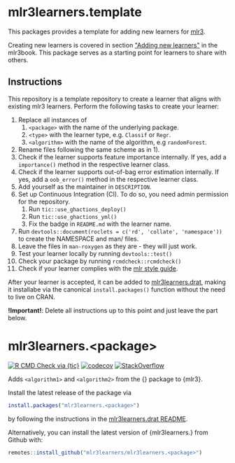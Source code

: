 # mlr3learners.template

This packages provides a template for adding new learners for [mlr3](https://mlr3.mlr-org.com).

Creating new learners is covered in section ["Adding new learners"](https://mlr3book.mlr-org.com/extending-learners.html) in the mlr3book.
This package serves as a starting point for learners to share with others.

## Instructions

This repository is a template repository to create a learner that aligns with existing mlr3 learners.
Perform the following tasks to create your learner:

1. Replace all instances of
   1. `<package>` with the name of the underlying package.
   2. `<type>` with the learner type, e.g. `Classif` or `Regr`.
   3. `<algorithm>` with the name of the algorithm, e.g `randomForest`.
1. Rename files following the same scheme as in 1).
2. Check if the learner supports feature importance internally.
   If yes, add a `importance()` method in the respective learner class.
3. Check if the learner supports out-of-bag error estimation internally.
   If yes, add a `oob_error()` method in the respective learner class.
4. Add yourself as the maintainer in `DESCRIPTION`.
5. Set up Continuous Integration (CI).
   To do so, you need admin permission for the repository.
   1. Run `tic::use_ghactions_deploy()`
   2. Run `tic::use_ghactions_yml()`
   3. Fix the badge in `README.md` with the learner name.
6. Run `devtools::document(roclets = c('rd', 'collate', 'namespace'))` to create the NAMESPACE and man/ files.
7. Leave the files in `man-roxygen` as they are - they will just work.
8. Test your learner locally by running `devtools::test()`
9. Check your package by running `rcmdcheck::rcmdcheck()`
10. Check if your learner complies with the [mlr style guide](https://github.com/mlr-org/mlr3/wiki/Style-Guide).

After your learner is accepted, it can be added to [mlr3learners.drat](https://github.com/mlr3learners/mlr3learners.drat), making it installabe via the canonical `install.packages()` function without the need to live on CRAN.

**!Important!**: Delete all instructions up to this point and just leave the part below.

# mlr3learners.\<package\>

<!-- badges: start -->
[![R CMD Check via {tic}](https://github.com/mlr-org/<package>/workflows/R%20CMD%20Check%20via%20{tic}/badge.svg?branch=master)](https://github.com/mlr-org/<package>/actions)
[![codecov](https://codecov.io/gh/mlr3learners/mlr3learners.<package>/branch/master/graph/badge.svg)](https://codecov.io/gh/mlr3learners/mlr3learners.<package>)
[![StackOverflow](https://img.shields.io/badge/stackoverflow-mlr3-orange.svg)](https://stackoverflow.com/questions/tagged/mlr3)
<!-- badges: end -->

Adds `<algorithm1>` and `<algorithm2>`  from the {<package>} package to {mlr3}.

Install the latest release of the package via

```r
install.packages("mlr3learners.<package>")
```

by following the instructions in the [mlr3learners.drat README](https://github.com/mlr3learners/mlr3learners.drat).

Alternatively, you can install the latest version of {mlr3learners.<package>} from Github with:

```r
remotes::install_github("mlr3learners/mlr3learners.<package>")
```
